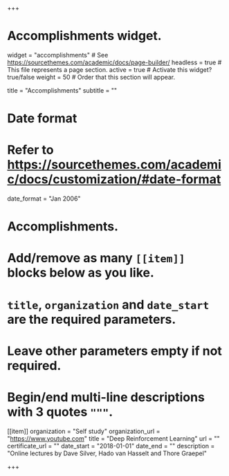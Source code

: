 +++
# Accomplishments widget.
widget = "accomplishments"  # See https://sourcethemes.com/academic/docs/page-builder/
headless = true  # This file represents a page section.
active = true  # Activate this widget? true/false
weight = 50  # Order that this section will appear.

title = "Accomplish&shy;ments"
subtitle = ""

# Date format
#   Refer to https://sourcethemes.com/academic/docs/customization/#date-format
date_format = "Jan 2006"

# Accomplishments.
#   Add/remove as many `[[item]]` blocks below as you like.
#   `title`, `organization` and `date_start` are the required parameters.
#   Leave other parameters empty if not required.
#   Begin/end multi-line descriptions with 3 quotes `"""`.

[[item]]
  organization = "Self study"
  organization_url = "https://www.youtube.com"
  title = "Deep Reinforcement Learning"
  url = ""
  certificate_url = ""
  date_start = "2018-01-01"
  date_end = ""
  description = "Online lectures by Dave Silver, Hado van Hasselt and Thore Graepel"


+++
